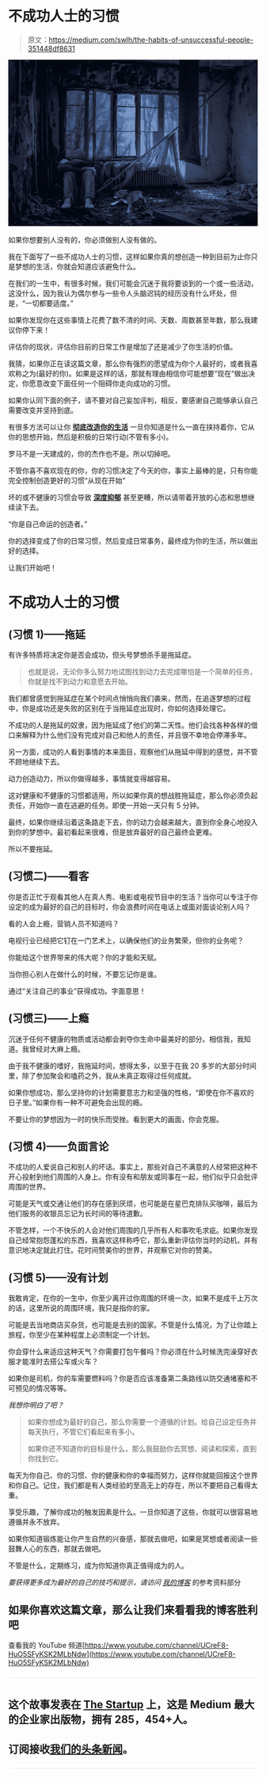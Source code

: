 # 不成功人士的习惯

> 原文：<https://medium.com/swlh/the-habits-of-unsuccessful-people-351448df8631>

![](img/8bf9c1f70361e8805ceba403750b96aa.png)

如果你想要别人没有的，你必须做别人没有做的。

我在下面写了一些不成功人士的习惯，这样如果你真的想创造一种到目前为止你只是梦想的生活，你就会知道应该避免什么。

在我们的一生中，有很多时候，我们可能会沉迷于我将要谈到的一个或一些活动，这没什么，因为我认为偶尔参与一些令人头脑迟钝的经历没有什么坏处，但是，“一切都要适度。”

如果你发现你在这些事情上花费了数不清的时间、天数、周数甚至年数，那么我建议你停下来！

评估你的现状，评估你目前的日常工作是增加了还是减少了你生活的价值。

我猜，如果你正在读这篇文章，那么你有强烈的愿望成为你个人最好的，或者我喜欢称之为(最好的你)。如果是这样的话，那就有理由相信你可能想要“现在”做出决定，你愿意改变下面任何一个阻碍你走向成功的习惯。

如果你认同下面的例子，请不要对自己妄加评判，相反，要感谢自己能够承认自己需要改变并坚持到底。

有很多方法可以让你 [**彻底改造你的生活**](https://victorygranted.co.uk/reinvent-your-life) 一旦你知道是什么一直在挟持着你，它从你的思想开始，然后是积极的日常行动(不管有多小)。

罗马不是一天建成的，你的杰作也不是。所以切掉吧。

不管你喜不喜欢现在的你，你的习惯决定了今天的你，事实上最棒的是，只有你能完全控制创造更好的习惯“从现在开始”

坏的或不健康的习惯会导致 [**深度抑郁**](https://victorygranted.co.uk/killer-strategies-helped-beat-depression) 甚至更糟，所以请带着开放的心态和思想继续读下去。

“你是自己命运的创造者。”

你的选择变成了你的日常习惯，然后变成日常事务，最终成为你的生活，所以做出好的选择。

让我们开始吧！

# **不成功人士的习惯**

## **(习惯 1)——拖延**

有许多特质将决定你是否会成功，但头号梦想杀手是拖延症。

> 也就是说，无论你多么努力地试图找到动力去完成哪怕是一个简单的任务，你就是找不到动力和意愿去开始。

我们都曾感觉到拖延症在某个时间点悄悄向我们袭来，然而，在追逐梦想的过程中，你是成功还是失败的区别在于当拖延症出现时，你如何选择处理它。

不成功的人是拖延的奴隶，因为拖延成了他们的第二天性。他们会找各种各样的借口来解释为什么他们没有完成对自己和他人的责任，并且很不幸地会停滞多年。

另一方面，成功的人看到事情的本来面目，观察他们从拖延中得到的感觉，并不管不顾地继续下去。

动力创造动力，所以你做得越多，事情就变得越容易。

这对健康和不健康的习惯都适用，所以如果你真的想战胜拖延症，那么你必须负起责任，开始你一直在逃避的任务。即使一开始一天只有 5 分钟。

最终，如果你继续沿着这条路走下去，你的动力会越来越大，直到你全身心地投入到你的梦想中。最初看起来很难，但是放弃最好的自己最终会更难。

所以不要拖延。

## **(习惯二)——看客**

你是否正忙于观看其他人在真人秀、电影或电视节目中的生活？当你可以专注于你设定的成为最好的自己的目标时，你会浪费时间在电话上或面对面谈论别人吗？

看的人会上瘾，营销人员不知道吗？

电视行业已经把它钉在一门艺术上，以确保他们的业务繁荣，但你的业务呢？

你能给这个世界带来的伟大呢？你的才能和天赋。

当你担心别人在做什么的时候，不要忘记你是谁。

通过“关注自己的事业”获得成功。字面意思！

## **(习惯三)——上瘾**

沉迷于任何不健康的物质或活动都会剥夺你生命中最美好的部分。相信我，我知道。我曾经对大麻上瘾。

由于我不健康的嗜好，我拖延时间，想得太多，以至于在我 20 多岁的大部分时间里，除了参加聚会和嗑药之外，我从未真正取得过任何成就。

如果你想成功，那么坚持你的计划需要意志力和坚强的性格，“即使在你不喜欢的日子里。”如果你有一种不可避免会出现的瘾。

不要让你的梦想因为一时的快乐而受挫。看到更大的画面，你会克服。

## **(习惯 4)——负面言论**

不成功的人爱说自己和别人的坏话。事实上，那些对自己不满意的人经常把这种不开心投射到他们周围的人身上。你有没有和朋友或同事在一起，他们似乎只会批评周围的世界。

可能是天气或交通让他们的存在感到厌烦，也可能是在星巴克排队买咖啡，最后为他们服务的收银员忘记为长时间的等待道歉。

不管怎样，一个不快乐的人会对他们周围的几乎所有人和事吹毛求疵。如果你发现自己经常抱怨蓬松的东西，我喜欢这样称呼它，那么重新评估你当时的动机，并有意识地决定就此打住。花时间赞美你的世界，并观察它对你的赞美。

## **(习惯 5)——没有计划**

我敢肯定，在你的一生中，你至少离开过你周围的环境一次，如果不是成千上万次的话，这里所说的周围环境，我只是指你的家。

可能是去当地商店买杂货，也可能是去别的国家。不管是什么情况，为了让你踏上旅程，你至少在某种程度上必须制定一个计划。

你会穿什么来适应这种天气？你需要打包午餐吗？你必须在什么时候洗完澡穿好衣服才能准时去搭公车或火车？

如果你是司机，你的车需要燃料吗？你是否应该准备第二条路线以防交通堵塞和不可预见的情况等等。

*我想你明白了吧？*

> 如果你想成为最好的自己，那么你需要一个遵循的计划。给自己设定任务并每天执行，不管它们看起来有多小。
> 
> 如果你还不知道你的目标是什么，那么我鼓励你去冥想、阅读和探索，直到你找到它。

每天为你自己、你的习惯、你的健康和你的幸福而努力，这样你就能回报这个世界和你自己。记住，我们都是有人类经验的至高无上的存在，所以不要把自己看得太重。

享受乐趣，了解你成功的触发因素是什么。一旦你知道了这些，你就可以很容易地遵循并永不放弃。

如果你知道锻炼能让你产生自然的兴奋感，那就去做吧，如果是冥想或者阅读一些鼓舞人心的东西，那就去做吧。

不管是什么，定期练习，成为你知道你真正值得成为的人。

*要获得更多成为最好的自己的技巧和提示，请访问* [*我的博客*](https://victorygranted.co.uk/resources) 的参考资料部分

## 如果你喜欢这篇文章，那么让我们来看看我的博客胜利吧

查看我的 YouTube 频道[https://www.youtube.com/channel/UCreF8-HuO5SFyKSK2MLbNdw](https://www.youtube.com/channel/UCreF8-HuO5SFyKSK2MLbNdw)

![](img/731acf26f5d44fdc58d99a6388fe935d.png)

## 这个故事发表在 [The Startup](https://medium.com/swlh) 上，这是 Medium 最大的企业家出版物，拥有 285，454+人。

## 订阅接收[我们的头条新闻](http://growthsupply.com/the-startup-newsletter/)。

![](img/731acf26f5d44fdc58d99a6388fe935d.png)
